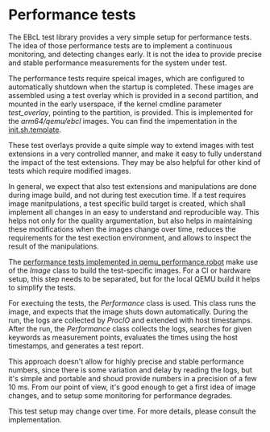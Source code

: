 # Performance tests

The EBcL test library provides a very simple setup for performance tests.
The idea of those performance tests are to implement a continuous monitoring, and detecting changes early.
It is not the idea to provide precise and stable performance measurements for the system under test.

The performance tests require speical images,
which are configured to automatically shutdown when the startup is completed.
These images are assembled using a test overlay which is provided in a second partition,
and mounted in the early userspace,
if the kernel cmdline parameter _test_overlay_, pointing to the partition, is provided.
This is implemented for the _arm64/qemu/ebcl_ images.
You can find the impementation in the
[init.sh.template](https://github.com/Elektrobit/ebcl_template/images/arm64/qemu/ebcl/init.sh.template).

These test overlays provide a quite simple way to extend images with test extensions
in a very controlled manner, and make it easy to fully understand the impact of the
test extensions. They may be also helpful for other kind of tests which require modified images.

In general, we expect that also test extensions and manipulations are done during image build,
and not during test execution time. If a test requires image manitpulations, a test specific
build target is created, which shall implement all changes in an easy to understand and
reproducible way.
This helps not only for the quality argumentation, but also helps in maintaining these modifications
when the images change over time, reduces the requirements for the test exection environment,
and allows to inspect the result of the manipulations.

The [performance tests implemented in qemu_performance.robot](https://github.com/Elektrobit/ebcl_template/robot_tests/qemu_performance.robot)
make use of the _Image_ class to build the test-specific images.
For a CI or hardware setup, this step needs to be separated,
but for the local QEMU build it helps to simplify the tests.

For exectuing the tests, the _Performance_ class is used.
This class runs the image, and expects that the image shuts down automatically.
During the run, the logs are collected by _ProcIO_ and extended with host timestamps.
After the run, the _Performance_ class collects the logs,
searches for given keywords as measurement points,
evaluates the times using the host timestamps,
and generates a test report.

This approach doesn't allow for highly precise and stable performance numbers,
since there is some variation and delay by reading the logs,
but it's simple and portable and shoud provide numbers in a precision of
a few 10 ms.
From our point of view, it's good enough to get a first idea of image changes,
and to setup some monitoring for performance degrades.

This test setup may change over time.
For more details, please consult the implementation.

